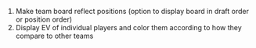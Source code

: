 1. Make team board reflect positions (option to display board in draft order or position order)
2. Display EV of individual players and color them according to how they compare to other teams